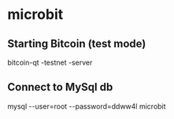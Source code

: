 microbit
========

Starting Bitcoin (test mode)
----------------------

bitcoin-qt -testnet -server


Connect to MySql db
-------------------

mysql --user=root --password=ddww4l microbit

